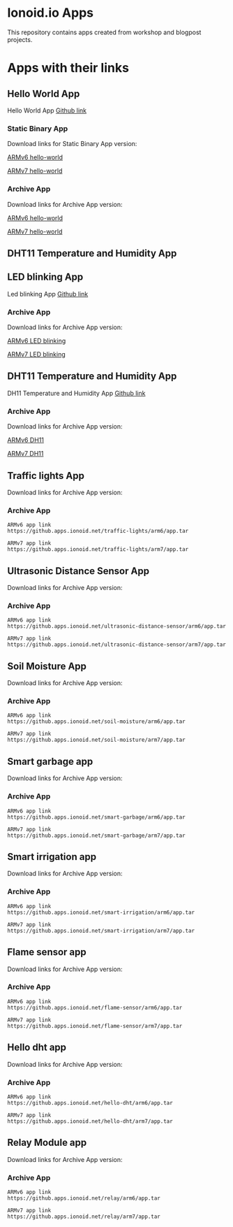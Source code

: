 # Ionoid.io Apps

This repository contains apps created from workshop and blogpost
projects.

# Apps with their links

## Hello World App

Hello World App [Github
link](https://github.com/ionoid-io-projects/apps/tree/master/hello-world)

### Static Binary App

Download links for Static Binary App version:

[ARMv6
hello-world](https://github.apps.ionoid.net/led-blinking/arm6/build/hello-world-v1)

[ARMv7
hello-world](https://github.apps.ionoid.net/led-blinking/arm7/build/hello-world-v1)


### Archive App

Download links for Archive App version:

[ARMv6
hello-world](https://github.apps.ionoid.net/led-blinking/arm6/build/hello-world-v1.tar)

[ARMv7
hello-world](https://github.apps.ionoid.net/led-blinking/arm7/build/hello-world-v1.tar)


## DHT11 Temperature and Humidity App


## LED blinking App

Led blinking App [Github link](https://github.com/ionoid-io-projects/apps/tree/master/led-blinking)


### Archive App

Download links for Archive App version:

[ARMv6 LED blinking](https://github.apps.ionoid.net/led-blinking/arm6/app.tar)

[ARMv7 LED blinking](https://github.apps.ionoid.net/led-blinking/arm7/app.tar)


## DHT11 Temperature and Humidity App

DH11 Temperature and Humidity App [Github link](https://github.com/ionoid-io-projects/apps/tree/master/dh11)


### Archive App

Download links for Archive App version:

[ARMv6 DH11](https://github.apps.ionoid.net/dht11/arm6/app.tar)

[ARMv7 DH11](https://github.apps.ionoid.net/dht11/arm7/app.tar)


## Traffic lights App

Download links for Archive App version:

### Archive App
    ARMv6 app link
    https://github.apps.ionoid.net/traffic-lights/arm6/app.tar

    ARMv7 app link
    https://github.apps.ionoid.net/traffic-lights/arm7/app.tar

## Ultrasonic Distance Sensor App

Download links for Archive App version:

### Archive App
    ARMv6 app link
    https://github.apps.ionoid.net/ultrasonic-distance-sensor/arm6/app.tar

    ARMv7 app link
    https://github.apps.ionoid.net/ultrasonic-distance-sensor/arm7/app.tar

## Soil Moisture App

Download links for Archive App version:

### Archive App
    ARMv6 app link
    https://github.apps.ionoid.net/soil-moisture/arm6/app.tar

    ARMv7 app link
    https://github.apps.ionoid.net/soil-moisture/arm7/app.tar

## Smart garbage app

Download links for Archive App version:

### Archive App
    ARMv6 app link
    https://github.apps.ionoid.net/smart-garbage/arm6/app.tar

    ARMv7 app link
    https://github.apps.ionoid.net/smart-garbage/arm7/app.tar

## Smart irrigation app

Download links for Archive App version:

### Archive App
    ARMv6 app link
    https://github.apps.ionoid.net/smart-irrigation/arm6/app.tar

    ARMv7 app link
    https://github.apps.ionoid.net/smart-irrigation/arm7/app.tar

## Flame sensor app

Download links for Archive App version:

### Archive App
    ARMv6 app link
    https://github.apps.ionoid.net/flame-sensor/arm6/app.tar

    ARMv7 app link
    https://github.apps.ionoid.net/flame-sensor/arm7/app.tar

## Hello dht app

Download links for Archive App version:

### Archive App
    ARMv6 app link
    https://github.apps.ionoid.net/hello-dht/arm6/app.tar

    ARMv7 app link
    https://github.apps.ionoid.net/hello-dht/arm7/app.tar

## Relay Module app

Download links for Archive App version:

### Archive App
    ARMv6 app link
    https://github.apps.ionoid.net/relay/arm6/app.tar

    ARMv7 app link
    https://github.apps.ionoid.net/relay/arm7/app.tar
